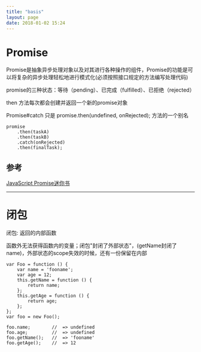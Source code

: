 ```yaml
---
title: "basis"
layout: page
date: 2018-01-02 15:24
---
```


# Promise

Promise是抽象异步处理对象以及对其进行各种操作的组件，Promise的功能是可以将复杂的异步处理轻松地进行模式化(必须按照接口规定的方法编写处理代码)

promise的三种状态：等待（pending）、已完成（fulfilled）、已拒绝（rejected）

then 方法每次都会创建并返回一个新的promise对象

Promise#catch 只是 promise.then(undefined, onRejected); 方法的一个别名

```
promise
    .then(taskA)
    .then(taskB)
    .catch(onRejected)
    .then(finalTask);
```

## 参考

[JavaScript Promise迷你书](http://liubin.org/promises-book/)

---

# 闭包

闭包: 返回的内部函数

函数外无法获得函数内的变量；闭包"封闭了外部状态"，(getName封闭了name)，外部状态的scope失效的时候，还有一份保留在内部

```
var Foo = function () {
    var name = 'fooname';
    var age = 12;
    this.getName = function () {
        return name;
    };
    this.getAge = function () {
        return age;
    };
};
var foo = new Foo();

foo.name;        //  => undefined
foo.age;         //  => undefined
foo.getName();   //  => 'fooname'
foo.getAge();    //  => 12
```